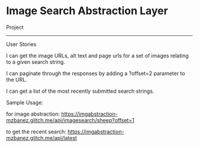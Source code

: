 Image Search Abstraction Layer
=========================

Project

------------

User Stories

I can get the image URLs, alt text and page urls for a set of images relating to a given search string.

I can paginate through the responses by adding a ?offset=2 parameter to the URL.

I can get a list of the most recently submitted search strings.

Sample Usage:

for image abstraction: 
https://imgabstraction-mzbanez.glitch.me/api/imagesearch/sheep?offset=1
 
to get the recent search: 
https://imgabstraction-mzbanez.glitch.me/api/latest
 
